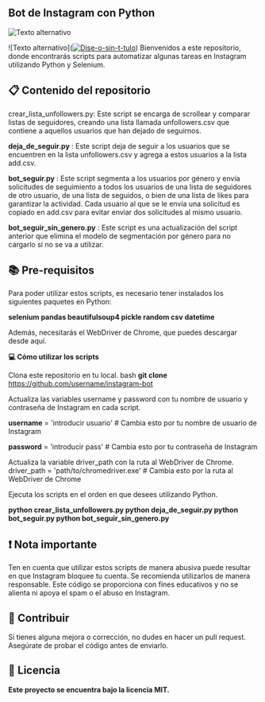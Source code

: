 ## **Bot de Instagram con Python**
![Texto alternativo](https://i.postimg.cc/3x7SmQ5v/Dise-o-sin-t-tulo.png)

![Texto alternativo](<a href='https://postimg.cc/MvPmJ4G6' target='_blank'><img src='https://i.postimg.cc/MvPmJ4G6/Dise-o-sin-t-tulo.png' border='0' alt='Dise-o-sin-t-tulo'/></a>)
Bienvenidos a este repositorio, donde encontrarás scripts para automatizar algunas tareas en Instagram utilizando Python y Selenium.

## 📋 **Contenido del repositorio**
crear_lista_unfollowers.py: Este script se encarga de scrollear y comparar listas de seguidores, creando una lista llamada unfollowers.csv que contiene a aquellos usuarios que han dejado de seguirnos.

**deja_de_seguir.py** : Este script deja de seguir a los usuarios que se encuentren en la lista unfollowers.csv y agrega a estos usuarios a la lista add.csv.

**bot_seguir.py** : Este script segmenta a los usuarios por género y envía solicitudes de seguimiento a todos los usuarios de una lista de seguidores de otro usuario, de una lista de seguidos, o bien de una lista de likes para garantizar la actividad. Cada usuario al que se le envía una solicitud es copiado en add.csv para evitar enviar dos solicitudes al mismo usuario.

**bot_seguir_sin_genero.py** : Este script es una actualización del script anterior que elimina el modelo de segmentación por género para no cargarlo si no se va a utilizar.

## 📚 **Pre-requisitos**
Para poder utilizar estos scripts, es necesario tener instalados los siguientes paquetes en Python:

**selenium
pandas
beautifulsoup4
pickle
random
csv
datetime**

Además, necesitarás el WebDriver de Chrome, que puedes descargar desde aquí.

**💻 Cómo utilizar los scripts**

Clona este repositorio en tu local.
bash
**git clone** https://github.com/username/instagram-bot

Actualiza las variables username y password con tu nombre de usuario y contraseña de Instagram en cada script.

**username** = 'introducir usuario'  # Cambia esto por tu nombre de usuario de Instagram

**password** = 'introducir pass'  # Cambia esto por tu contraseña de Instagram

Actualiza la variable driver_path con la ruta al WebDriver de Chrome.
driver_path = 'path/to/chromedriver.exe'  # Cambia esto por la ruta al WebDriver de Chrome

Ejecuta los scripts en el orden en que desees utilizando Python.

**python crear_lista_unfollowers.py
python deja_de_seguir.py
python bot_seguir.py
python bot_seguir_sin_genero.py**


## ❗ **Nota importante**
Ten en cuenta que utilizar estos scripts de manera abusiva puede resultar en que Instagram bloquee tu cuenta. Se recomienda utilizarlos de manera responsable. Este código se proporciona con fines educativos y no se alienta ni apoya el spam o el abuso en Instagram.

## 🎯 **Contribuir**
Si tienes alguna mejora o corrección, no dudes en hacer un pull request. Asegúrate de probar el código antes de enviarlo.

## **📜 Licencia**
**Este proyecto se encuentra bajo la licencia MIT.**
